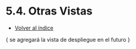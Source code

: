 # 5.4. Otras Vistas
- [Volver al índice](/6/6.md)

{ se agregará la vista de despliegue en el futuro }